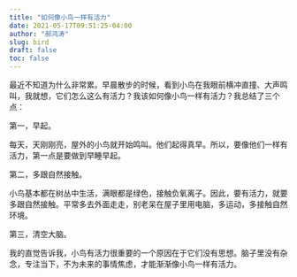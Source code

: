 ```yaml
---
title: "如何像小鸟一样有活力"
date: 2021-05-17T09:51:25-04:00
author: "郝鸿涛"
slug: bird
draft: false
toc: false
---
```


最近不知道为什么非常累。早晨散步的时候，看到小鸟在我眼前横冲直撞、大声鸣叫，我就想，它们怎么这么有活力？我该如何像小鸟一样有活力？我总结了三个点：

第一，早起。

每天，天刚刚亮，屋外的小鸟就开始鸣叫。他们起得真早。所以，要像他们一样有活力，第一点是要做到早睡早起。

第二，多跟自然接触。

小鸟基本都在树丛中生活，满眼都是绿色，接触负氧离子。因此，要有活力，就要多跟自然接触。平常多去外面走走，别老呆在屋子里用电脑，多运动，多接触自然环境。

第三，清空大脑。

我的直觉告诉我，小鸟有活力很重要的一个原因在于它们没有思想。脑子里没有杂念，专注当下，不为未来的事情焦虑，才能渐渐像小鸟一样有活力。